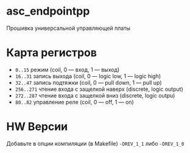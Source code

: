 # asc_endpointpp
Прошивка универсальной управляющей платы

# Карта регистров

* `0..15` режим (coil, 0 — вход, 1 — выход)
* `16..31` запись выхода (coil, 0 — logic low, 1 — logic high)
* `32..47` запись подтяжки (coil, 0 — pull down, 1 — pull up)
* `256..271` чтение входа с защелкой наверх (discrete, logic output)
* `272..287` чтение входа с защелкой вниз (discrete, logic outpu)
* `80..82` управление реле (coil, 0 — off, 1 — on)

# HW Версии

Добавьте в опции компиляции (в Makefile) `-DREV_1_1` либо `-DREV_1_0`
